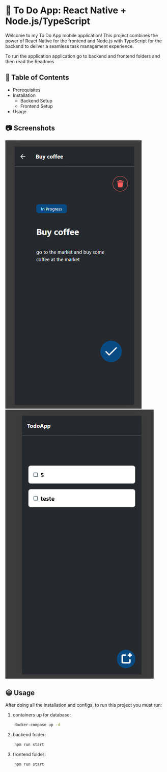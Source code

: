 # 📝 To Do App: React Native + Node.js/TypeScript

Welcome to my To Do App mobile application! This project combines the power of React Native for the frontend and Node.js with TypeScript for the backend to deliver a seamless task management experience.

To run the application application go to backend and frontend folders and then read the Readmes

## 📑 Table of Contents

-   Prerequisites
-   Installation
    -   Backend Setup
    -   Frontend Setup
-   Usage

## 📷 Screenshots

![alt text](image.png)
![alt text](image-1.png)

## 😀 Usage

After doing all the installation and configs, to run this project you must run:

1. containers up for database:

```bash
    docker-compose up -d
```

2. backend folder:

```bash
    npm run start
```

3. frontend folder:

```bash
    npm run start
```
